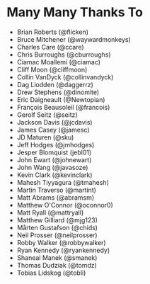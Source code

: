 Many Many Thanks To
===================

* Brian Roberts (@flicken)
* Bruce Mitchener (@waywardmonkeys)
* Charles Care (@ccare)
* Chris Burroughs (@cburroughs)
* Ciamac Moallemi (@ciamac)
* Cliff Moon (@cliffmoon)
* Collin VanDyck (@collinvandyck)
* Dag Liodden (@daggerrz)
* Drew Stephens (@dinomite)
* Eric Daigneault (@Newtopian)
* François Beausoleil (@francois)
* Gerolf Seitz (@seitz)
* Jackson Davis (@jcdavis)
* James Casey (@jamesc)
* JD Maturen (@sku)
* Jeff Hodges (@jmhodges)
* Jesper Blomquist (jebl01)
* John Ewart (@johnewart)
* John Wang (@javasoze)
* Kevin Clark (@kevinclark)
* Mahesh Tiyyagura (@tmahesh)
* Martin Traverso (@martint)
* Matt Abrams (@abramsm)
* Matthew O'Connor (@oconnor0)
* Matt Ryall (@mattryall)
* Matthew Gilliard (@mjg123)
* Mårten Gustafson (@chids)
* Neil Prosser (@neilprosser)
* Robby Walker (@robbywalker)
* Ryan Kennedy (@ryankennedy)
* Shaneal Manek (@smanek)
* Thomas Dudziak (@tomdz)
* Tobias Lidskog (@tobli)
